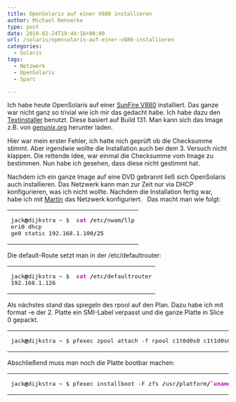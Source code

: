 ```yaml
---
title: OpenSolaris auf einer V880 installieren
author: Michael Rennecke
type: post
date: 2010-02-24T19:44:18+00:00
url: /solaris/opensolaris-auf-einer-v880-installieren
categories:
  - Solaris
tags:
  - Netzwerk
  - OpenSolaris
  - Sparc

---
```

Ich habe heute OpenSolaris auf einer [SunFire V880][1] installiert. Das ganze war nicht ganz so trivial wie ich mir das gedacht habe. Ich habe dazu den [Textinstaller][2] benutzt. Diese basiert auf Build 131. Man kann sich das Image z.B. von [genunix.org][3] herunter laden.
  
Hier war mein erster Fehler, ich hatte nich geprüft ob die Checksumme stimmt. Aber irgendwie wollte die Installation auch bei dem 3. Versuch nicht klappen. Die rettende Idee, war einmal die Checksumme vom Image zu bestimmen. Nun habe ich gesehen, dass diese nicht gestimmt hat.
  
Nachdem ich ein ganze Image auf eine DVD gebrannt ließ sich OpenSolaris auch installieren. Das Netzwerk kann man zur Zeit nur via DHCP konfigurieren, was ich nicht wollte. Nachdem die Installation fertig war, habe ich mit [Martin][4] das Netzwerk konfiguriert.   Das macht man wie folgt:

<div class="wp_syntax">
  <table>
    <tr>
      <td class="code">
        <pre class="bash" style="font-family:monospace;">jack<span style="color: #000000; font-weight: bold;">@</span>dijkstra ~ $  <span style="color: #c20cb9; font-weight: bold;">cat</span> <span style="color: #000000; font-weight: bold;">/</span>etc<span style="color: #000000; font-weight: bold;">/</span>nwam<span style="color: #000000; font-weight: bold;">/</span>llp
eri0 dhcp
ge0 static 192.168.1.100<span style="color: #000000; font-weight: bold;">/</span><span style="color: #000000;">25</span></pre>
      </td>
    </tr>
  </table>
</div>

Die default-Route setzt man in der /etc/defaultrouter:

<div class="wp_syntax">
  <table>
    <tr>
      <td class="code">
        <pre class="bash" style="font-family:monospace;">jack<span style="color: #000000; font-weight: bold;">@</span>dijkstra ~ $  <span style="color: #c20cb9; font-weight: bold;">cat</span> <span style="color: #000000; font-weight: bold;">/</span>etc<span style="color: #000000; font-weight: bold;">/</span>defaultrouter
192.168.1.126</pre>
      </td>
    </tr>
  </table>
</div>

Als nächstes stand das spiegeln des rpool auf den Plan. Dazu habe ich mit format -e der 2. Platte ein SMI-Label verpasst und die ganze Platte in Slice 0 gepackt.

<div class="wp_syntax">
  <table>
    <tr>
      <td class="code">
        <pre class="bash" style="font-family:monospace;">jack<span style="color: #000000; font-weight: bold;">@</span>dijkstra ~ $ pfexec zpool attach <span style="color: #660033;">-f</span> rpool c1t0d0s0 c1t1d0s0</pre>
      </td>
    </tr>
  </table>
</div>

Abschließend muss man noch die Platte bootbar machen:

<div class="wp_syntax">
  <table>
    <tr>
      <td class="code">
        <pre class="bash" style="font-family:monospace;">jack<span style="color: #000000; font-weight: bold;">@</span>dijkstra ~ $ pfexec installboot <span style="color: #660033;">-F</span> zfs <span style="color: #000000; font-weight: bold;">/</span>usr<span style="color: #000000; font-weight: bold;">/</span>platform<span style="color: #000000; font-weight: bold;">/`</span><span style="color: #c20cb9; font-weight: bold;">uname</span> -i<span style="color: #000000; font-weight: bold;">`/</span>lib<span style="color: #000000; font-weight: bold;">/</span>fs<span style="color: #000000; font-weight: bold;">/</span>zfs<span style="color: #000000; font-weight: bold;">/</span>bootblk <span style="color: #000000; font-weight: bold;">/</span>dev<span style="color: #000000; font-weight: bold;">/</span>rdsk<span style="color: #000000; font-weight: bold;">/</span>c1t1d0s0</pre>
      </td>
    </tr>
  </table>
</div>

 [1]: http://sunsolve.sun.com/handbook_pub/validateUser.do?target=Systems/SunFire880/SunFire880
 [2]: http://hub.opensolaris.org/bin/view/Project+caiman/TextInstallerProject
 [3]: http://www.genunix.org/
 [4]: https://blog.binfalse.de/